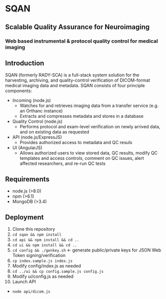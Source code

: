 # SQAN
## Scalable Quality Assurance for Neuroimaging

### Web based instrumental & protocol quality control for medical imaging

## Introduction

SQAN (formerly RADY-SCA) is a full-stack system solution for the harvesting, archiving, and quality-control verification of DICOM-format medical imaging data and metadata.  SQAN consists of four principle components:

* Incoming (node.js)
  * Watches for and retrieves imaging data from a transfer service (e.g. an Orthanc instance)
  * Extracts and compresses metadata and stores in a database
* Quality Control (node.js)
  * Performs protocol and exam-level verification on newly arrived data, and on existing data as requested
* API (node.js/ExpressJS)
  * Provides authorized access to metadata and QC resuls
* UI (AngularJS)
  * Allows authorized users to view stored data, QC results, modify QC templates and access controls, comment on QC issues, alert affected researchers, and re-run QC tests
  
  
## Requirements

* node.js (>8.0)
* npm (>6.1)
* MongoDB (>3.4)


## Deployment

1.  Clone this repository
2.  `cd sqan && npm install`
3.  `cd api && npm install && cd ..`
4.  `cd ui && npm install && cd ..`
5.  `cd config && ./genkey.sh`  <- generate public/private keys for JSON Web Token signing/verification
6.  `cp index.sample.js index.js`
7.  Modify config/index.js as needed
8.  `cd ../ui && cp config.sample.js config.js`
9.  Modify ui/config.js as needed
10.  Launch API
  * `node api/dicom.js`
